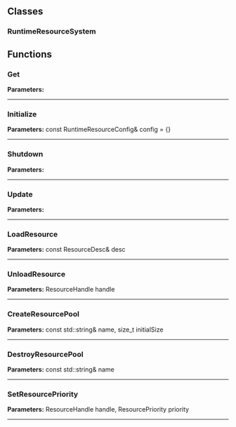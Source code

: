 
## Classes

### RuntimeResourceSystem




## Functions

### Get



**Parameters:** 

---

### Initialize



**Parameters:** const RuntimeResourceConfig& config = {}

---

### Shutdown



**Parameters:** 

---

### Update



**Parameters:** 

---

### LoadResource



**Parameters:** const ResourceDesc& desc

---

### UnloadResource



**Parameters:** ResourceHandle handle

---

### CreateResourcePool



**Parameters:** const std::string& name, size_t initialSize

---

### DestroyResourcePool



**Parameters:** const std::string& name

---

### SetResourcePriority



**Parameters:** ResourceHandle handle, ResourcePriority priority

---
